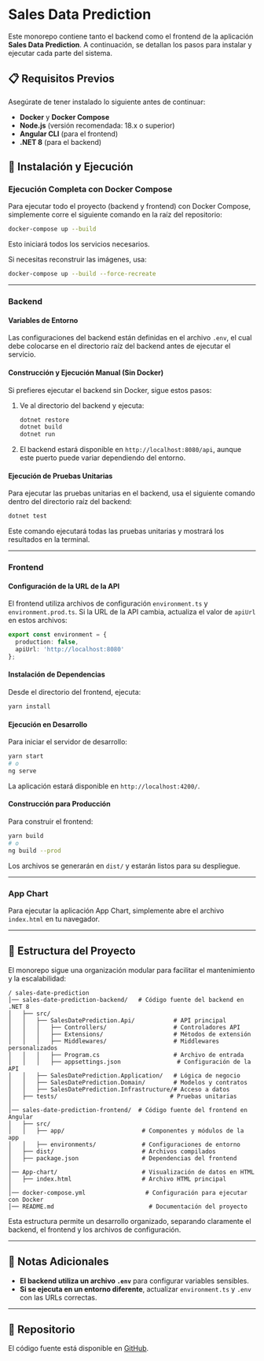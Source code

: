 # Sales Data Prediction

Este monorepo contiene tanto el backend como el frontend de la aplicación **Sales Data Prediction**. A continuación, se detallan los pasos para instalar y ejecutar cada parte del sistema.

## 📋 Requisitos Previos

Asegúrate de tener instalado lo siguiente antes de continuar:

- **Docker** y **Docker Compose**
- **Node.js** (versión recomendada: 18.x o superior)
- **Angular CLI** (para el frontend)
- **.NET 8** (para el backend)

## 🚀 Instalación y Ejecución

### Ejecución Completa con Docker Compose

Para ejecutar todo el proyecto (backend y frontend) con Docker Compose, simplemente corre el siguiente comando en la raíz del repositorio:

```bash
docker-compose up --build
```

Esto iniciará todos los servicios necesarios.

Si necesitas reconstruir las imágenes, usa:

```bash
docker-compose up --build --force-recreate
```

---

### Backend

#### Variables de Entorno
Las configuraciones del backend están definidas en el archivo `.env`, el cual debe colocarse en el directorio raíz del backend antes de ejecutar el servicio.

#### Construcción y Ejecución Manual (Sin Docker)

Si prefieres ejecutar el backend sin Docker, sigue estos pasos:

1. Ve al directorio del backend y ejecuta:
   ```bash
   dotnet restore
   dotnet build
   dotnet run
   ```

2. El backend estará disponible en `http://localhost:8080/api`, aunque este puerto puede variar dependiendo del entorno.

#### Ejecución de Pruebas Unitarias
Para ejecutar las pruebas unitarias en el backend, usa el siguiente comando dentro del directorio raíz del backend:

```bash
dotnet test
```

Este comando ejecutará todas las pruebas unitarias y mostrará los resultados en la terminal.

---

### Frontend

#### Configuración de la URL de la API

El frontend utiliza archivos de configuración `environment.ts` y `environment.prod.ts`. Si la URL de la API cambia, actualiza el valor de `apiUrl` en estos archivos:

```typescript
export const environment = {
  production: false,
  apiUrl: 'http://localhost:8080'
};
```

#### Instalación de Dependencias

Desde el directorio del frontend, ejecuta:

```bash
yarn install
```

#### Ejecución en Desarrollo

Para iniciar el servidor de desarrollo:

```bash
yarn start
# o
ng serve
```

La aplicación estará disponible en `http://localhost:4200/`.

#### Construcción para Producción

Para construir el frontend:

```bash
yarn build
# o
ng build --prod
```

Los archivos se generarán en `dist/` y estarán listos para su despliegue.

---

### App Chart

Para ejecutar la aplicación App Chart, simplemente abre el archivo `index.html` en tu navegador.

---

## 📂 Estructura del Proyecto

El monorepo sigue una organización modular para facilitar el mantenimiento y la escalabilidad:

```
/ sales-date-prediction
│── sales-date-prediction-backend/   # Código fuente del backend en .NET 8
│   ├── src/
│   │   ├── SalesDatePrediction.Api/           # API principal
│   │   │   ├── Controllers/                   # Controladores API
│   │   │   ├── Extensions/                    # Métodos de extensión
│   │   │   ├── Middlewares/                   # Middlewares personalizados
│   │   │   ├── Program.cs                     # Archivo de entrada
│   │   │   ├── appsettings.json                # Configuración de la API
│   │   ├── SalesDatePrediction.Application/   # Lógica de negocio
│   │   ├── SalesDatePrediction.Domain/        # Modelos y contratos
│   │   ├── SalesDatePrediction.Infrastructure/# Acceso a datos
│   ├── tests/                                # Pruebas unitarias
│
│── sales-date-prediction-frontend/  # Código fuente del frontend en Angular
│   ├── src/
│   │   ├── app/                      # Componentes y módulos de la app
│   │   ├── environments/             # Configuraciones de entorno
│   ├── dist/                         # Archivos compilados
│   ├── package.json                  # Dependencias del frontend
│
│── App-chart/                        # Visualización de datos en HTML
│   ├── index.html                    # Archivo HTML principal
│
│── docker-compose.yml                 # Configuración para ejecutar con Docker
│── README.md                           # Documentación del proyecto
```

Esta estructura permite un desarrollo organizado, separando claramente el backend, el frontend y los archivos de configuración.

---

## 📄 Notas Adicionales

- **El backend utiliza un archivo `.env`** para configurar variables sensibles.
- **Si se ejecuta en un entorno diferente**, actualizar `environment.ts` y `.env` con las URLs correctas.

---

## 📌 Repositorio

El código fuente está disponible en [GitHub](https://github.com/Galaoox/sales-date-prediction).
